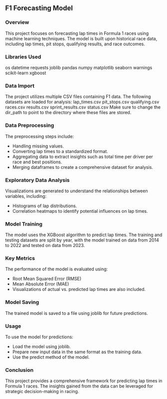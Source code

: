 ## **F1 Forecasting Model**

### **Overview**
This project focuses on forecasting lap times in Formula 1 races using machine learning techniques. The model is built upon historical race data, including lap times, pit stops, qualifying results, and race outcomes.

### **Libraries Used**
os
datetime
requests
joblib
pandas
numpy
matplotlib
seaborn
warnings
scikit-learn
xgboost

### **Data Import**
The project utilizes multiple CSV files containing F1 data. The following datasets are loaded for analysis:
lap_times.csv
pit_stops.csv
qualifying.csv
races.csv
results.csv
sprint_results.csv
status.csv
Make sure to change the dir_path to point to the directory where these files are stored.

### **Data Preprocessing**

The preprocessing steps include:
* Handling missing values.
* Converting lap times to a standardized format.
* Aggregating data to extract insights such as total time per driver per race and best positions.
* Merging dataframes to create a comprehensive dataset for analysis.

### **Exploratory Data Analysis**
Visualizations are generated to understand the relationships between variables, including:

* Histograms of lap distributions.
* Correlation heatmaps to identify potential influences on lap times.

### **Model Training**
The model uses the XGBoost algorithm to predict lap times. The training and testing datasets are split by year, with the model trained on data from 2014 to 2022 and tested on data from 2023.

### **Key Metrics**
The performance of the model is evaluated using:

* Root Mean Squared Error (RMSE)
* Mean Absolute Error (MAE)
* Visualizations of actual vs. predicted lap times are also included.

### **Model Saving**
The trained model is saved to a file using joblib for future predictions.

### **Usage**
To use the model for predictions:

* Load the model using joblib.
* Prepare new input data in the same format as the training data.
* Use the predict method of the model.

### **Conclusion**
This project provides a comprehensive framework for predicting lap times in Formula 1 races. The insights gained from the data can be leveraged for strategic decision-making in racing.

